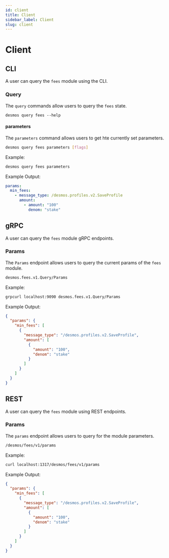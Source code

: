 ```yaml
---
id: client
title: Client
sidebar_label: Client
slug: client
---
```


# Client 

## CLI

A user can query the `fees` module using the CLI. 

### Query

The `query` commands allow users to query the `fees` state.

```
desmos query fees --help
```

#### parameters
The `parameters` command allows users to get hte currently set parameters.

```bash
desmos query fees parameters [flags]
```

Example:
```bash
desmos query fees parameters
```

Example Output:
```yaml
params:
  min_fees:
    - message_type: /desmos.profiles.v2.SaveProfile
      amount: 
        - amount: "100"
          denom: "stake"
```

## gRPC 
A user can query the `fees` module gRPC endpoints. 

### Params
The `Params` endpoint allows users to query the current params of the `fees` module.

```bash
desmos.fees.v1.Query/Params
```

Example:
```bash
grpcurl localhost:9090 desmos.fees.v1.Query/Params
```

Example Output: 
```json
{
  "params": {
    "min_fees": [
      {
        "message_type": "/desmos.profiles.v2.SaveProfile",
        "amount": [
          {
            "amount": "100",
            "denom": "stake"
          }
        ]
      }
    ]
  }
}
```

## REST 
A user can query the `fees` module using REST endpoints.

### Params
The `params` endpoint allows users to query for the module parameters.

```bash
/desmos/fees/v1/params
```

Example: 
```bash
curl localhost:1317/desmos/fees/v1/params
```

Example Output:
```json
{
  "params": {
    "min_fees": [
      {
        "message_type": "/desmos.profiles.v2.SaveProfile",
        "amount": [
          {
            "amount": "100",
            "denom": "stake"
          }
        ]
      }
    ]
  }
}
```
